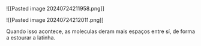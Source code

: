 ![[Pasted image 20240724211958.png]]

![[Pasted image 20240724212011.png]]

Quando isso acontece, as moleculas deram mais espaços entre sí, de forma a estourar a latinha.